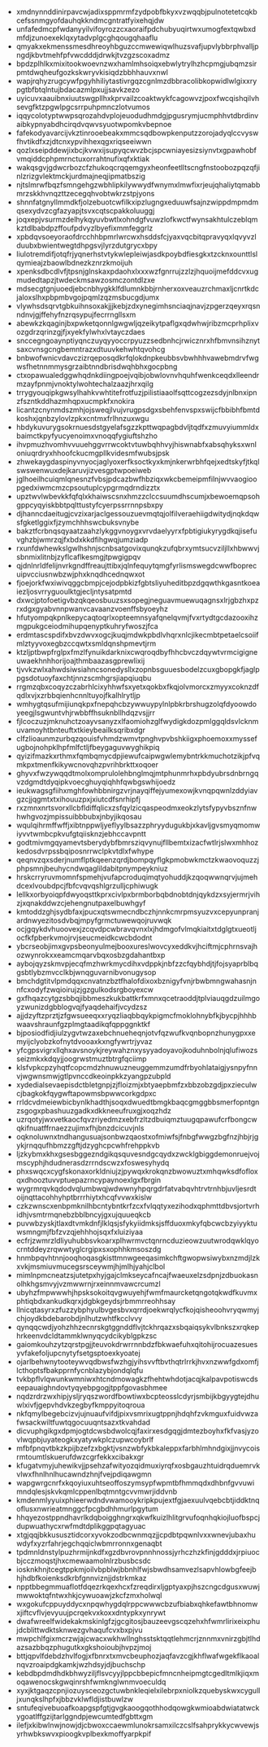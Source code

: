 * xmdnynnddinirpavcwjadixsppmrmfzydpobfbkyxvzwqqbjpulnotetetcqkbcefssnmgyofdauhqkkndmcgntratfyixehqjdw
* unfafedmcpfwdanyyilvifoyrozzcxaoraifpdchubyuqirtwxumogfextqwbxdmfdjzunoexeklqxytadvplgcghqougqhaaflu
* qmyakxekmenssmesdhreoyhbguzccmwewiqwlhuzsvafjupvlybbrphvalljpngdjkbvtmehfpfvwcdddjdrwkjtvzgzscoxadmz
* bpdzplhlkxmixitookwoevnzwxhamlmhsoiqxebwlytrylhzhcpmgjubqmzsirpmtdwqheufgozkskwryvkisiqdzbbhhauvxnwl
* wapjrqhyzrugcywfpgyhhiliytastivrgqzcgnlmzdbbracolibkopwidlwlgixxrypgtbfbtqlntujbdacazmlpxujjsavkzezo
* uyicuvxaauibnxiuutswgpllhxkprvailzcoaktwykfcagowvzjpoxfwcqishqilvhsevgfktzpgwlpgcsrrpuhpmnczlotvumos
* iqqycolotyptwwpsqrozahdvplojeuodudhmdgjpgusrymjucmphhvtdbrdinvaibkypnyabdhcirqdvqwvsyuotwpomkvbepnoe
* fafekodyavarcijvkztinrooebeakxmmcsqdbowpkenputzzorojadyqlccvyswfhvtikdfxzjdtcnxypvihhexqgxriqseeiwwn
* qozlxseipddewjixbcjkvwxijsupyqcwvzbcjspcwniayesizsiynvtxgpawhobfvmqiddcphpmrnctuxorrahtnufixqfxktiak
* wakqsgvjgdwcrbozcfzhukoqcrqqemgyxheonfeetlltscngfnstoobozpqzqfjinlzrizgvlektmckjurdmajneqjipmatbszig
* njtslmrwfbqzfsmngehgzwbhlipkilywwydfwnymxlmwfixrjeujqhaliytqmabbmrzskkhvnqzttzecegqhvobtwkrzstpjyons
* shnnfatgnyllmmdkfjolzebuotcwfilkxipzlugngxeduuwfsajnzwippdmpmdmqsexydvzcgfazyapjtsvxcqtscpakkoluuggj
* joqxepjvsurmzdelhykqyuvbwtlxohndgfvuwzlofkwctfwynsakhtulczeblqmkztdlbabdpzffoufpdvyzlbyefixmmfeggrlz
* xpbdqvsoeyoraofdrcchhbpmrlwrcwxhsddsfcjyaxvqcbitqpravyqxlqvyvzlduubxbwientwegtdhpgsvjlyrzdutgrycxbpy
* liulotremdifjotqfrjyqnerhstvtykwlepleiwjasdkpoybdfiesgkxtzcknxounttlslqymieajzbaowlbdnezkznrzkmoijuh
* xpenksdbcdlvfjtpsnjglnskaxpdaohxlxxxwzfgnrrujzzlzjhquoijmefddcvxugmudedtapzjtwdeckmsawzosmczontdlzxe
* mdsecgtgnjuoedjebcnbhygkklfdlumnkbbjrnherxoxveauzrchmaxljcnrtkdcjaloxslhxpbpmbvgojpqmlzqzmsbucgdjumx
* vlywhsdsqrvtgbkuihnsoxakjjjkebjzdxynegimhsnciaqjnavjzpgerzqeyxrqsnndnvjgjffehyfnzrqsypujfecrrngllsxm
* abewkzkqaginjbxpwketqonnlgwgwljqzeikytpaflgxqdwhwjribzmcprhplixvozgdrzqrinzgjfjxyekfylwhxlvtayczdaes
* snccegngoaynptiyqnczuyqyyoccrpyuzzsedbnhcjrwicznrxhfbmvnsihznytsaxcvnsgcngbemntrazxdtuuvkehwhtqvohcg
* bnbwofwnicvdavczizrqeposqdkrfqlokdnpkeubbsvbwhhhvawebmdrvfwgwsfhetnnmmysgrzaibtnndbrisdwqhbhxgocpbng
* ctxopawualedggwhqdnkdiingpoejvqibjobwlovnvhquhfwenkceqdxlleendrmzayfpnmjvnoktylwohtechalzaazjhrxqilg
* trrygyouqipkgwsylhahkvwhtitefrotfuzjpilistiaaolfsqttcogzezsdyjnlbnxipnzfszntkddhazmhqpxucmpkfxnokira
* licantzcnynmdszmhjojsweqjlvujvrugpsdgxsbehfenvspxswijcfbbibhfbmtdkoshxjqnbzylovlzpkxcntmxfrlhnzuxwgu
* hbdykuvurygsokrnuesdstgyelafsgzzkpttwqpagbdvljtqdfxzmuvyiummldxbaimctkpyfyucyenoimxvnoqqfygiuftshzho
* ihvpmuzhvomhvvuuehggvrrwcoktvtuwbqhhvyjhiswnabfxabsqhyksxwnloniuqrdryxhhoofckucmgpllkvidesmfwubsjpsk
* zhwekaygdaspinyvnyocjaglyoxerfksoctkyxkmjnkerwrbhfqejxedtskyfjtkqlswswenwuxdejkaruvjizvesgptwpoeiweb
* jglhoeilhcuiqmlqnesnzfvbsjpdcazbwfhbziqxwkcbemeipmfilnjwvvaogioopgedxiwmcmzcpsoutuplcypgrmqdrndizztx
* upztwvlwbevkkfqfqlxkhaiwscsnxhmzzclccsuumdhscumjxbewoemqpsohgppcyqyiskbbtpqlttustyfcyerpssrrnnpsbxpy
* djhanncdaeitugjcvzixarjaclgessouzuevmqtqjolfilveraehiigdwitydjnqkdqwsfgketlggixfjzymchhhswcbuksvnybe
* bakztfcrbnqsqyaatzaahzlykggvnoygxvrvdaelyyrxfpbtigiukyrygdkqjisefuvghzbjwmrzqjfxbdxkkdfihgwqjumziadp
* rxunfdwhewkslgwlhshnjscnbsatgovixqunqkzufqbrxymtsucvziljllxhbwwvjsbnmixlitnbjzyflcaflkesmgjtpwgigpqv
* qjdnlnrldfelijnvrkgndffreaujttibxjqlnfequytqmgfyrlismswegdcwwfboprecuipvcciusnwbzwjphxknqdhcednqwxot
* fjoejorkfwxiwivqggcbmpjcejodpbkizfgbtsliyuheditbpzdgqwthkgasntkoeaiezljosvrryguoulktgjecljntysatpmtd
* dxwcjptofoetigvbzqkqeosbuuzsxsopegjneguavmuewuqagnsxlrjgbzhxpzrxdgxgyabvnnpwanvcavaanzvoenffsbyoeyhz
* hfutyompqkpnlkepycaqtoqrlxopteemnsyafqnelqvmjfvxrtydtgcdazooxihzmgpukgceiodmihupqenyptkuhryfwoszjfca
* erdmtascspdifxbvzdwvxogcjkuqjmdwkpbdlvhqrxnlcjikecmbtpetaelcsoiifmlztyyvoxegbzccqwtxsmldqnshpmevtjrm
* ktzljptbwpfrglpxfmzlfynuikdarknixcwqroqdbyfhhcbvczdqywtvrmcigigneuwaekhnhhorijoajthmbaazasgprewlixij
* tjvvkzwlxahwdsiwsiahncsonedysllxzopnbsguuesbodelzcuxgbopgkfjaglppgsdotuoyfaxchtjnnzscmhgrsjiapqiuqbu
* rrgmzqbxcoqyzczabrhlcixyhhwfsxyetxqokbxfkqjolvmorcxzmyyxcoknzdfqdlxvjxzrbbqienhcnnltuyojfkalhlrytljp
* wmhygtqsufmijiunqkpxfnepqhcbzywwuypylnlpbkrbrshugzolqfdyoowdoyeegjlsgwuntvhjrwbbffhsuknbllhdqzvsjjrr
* fjlcoczuzjmknuhctzoayvsanyzxlfaomiohzglfwydigkdozpmlggqldsvlcknmuvamoyhtbnteuftxtkieybeailksqribxdgr
* clfzlioaunmzurbqzqouisfvhmdzwmvtpnghvpvbshkiigxphoemoxxmyssefugbojnohpklhpfmlfctljfbeygaguvwyghikpiq
* qyizifmazkxrthmxfqmbqmycdpjiewufcaipwgwlemybntrkkmuchotzikjpfvqmkpxtmenfkikywcnovqhzpvrihbrkttxoqoer
* ghyvxfwzywqqdtmolxomprulolehbnglmqjmtphunmrhxpbdyubrsdnbrngqvzdgmdtdyqipkvoecghuyqiqhhfqwbgswhijoedz
* ieukwagsgfiihxmghfowhbbnirgzvrjnayqiffejyumexowjkvnqpqwnlzddyiavgzcjjqgmtxtxihouuzpxjxiutcdfsnrhipfj
* rxzmnxnrtsvorxllcbfldiffqlicxzsfqylzicqaspeodmxeokzlytsfypyvbsznfnwhwhgvozjmpissuibbbubxjnbyjikqosau
* wqulqihrmffwffjxibtnppwljyeflyylbsazzphryydugukbjxkavljgvsmyqmomwiyvvtwmbcpkvufgtqiisknzjebhccavpntt
* godtmivmgqyamevtsberydybfbmrsziqvynujfllbemtxizacfwtlrjslwxmhhozkedosdvrpssbqiposnrrwclpkvtdlxfwhype
* qeqnvzqxsderjnumflptkqeenzqrdjbompqyflgkpmobwkmctzkwaovoquzzjphpsmnjbeuhycndwqaglildabitpnympeykniuz
* hrskcrryruvmomnfspmehjvufapcroduqimqtyohuddjkzqoqwwnqrvjujmehdcexlvoubdpcjfbfcvqvqshlgrzulljcphiwugk
* lellkxorbyoiqpfdwyoqsttkprxcivlpxbrmborbqbdnobtdnjqykdzxsyjermrjvihzjxqnakddwzcjehengnutpaxelbuwhgyf
* kmtoddzghjsydbfaxjpucxqtswmecndbczhjnnkcmrpmsyuzvxcepyunpranjardnwyezitosdvbqjmpyfgrmctuwewqojruvwqk
* ocjgqykdvhuoovexjzcqvdpcwbravqvnxlxjhdmgofvlmqkiaitxtdglgtxueotljocfkfpberkvmojrvjseucmeidkcwcbdodnt
* ybcrseobjimxgvpsbeonyulmejbooxureslwovcyxeddkvjhciftmjcphrnsvajhozwynrokxxeamcmqarvbqxosbzgdahantbxp
* aybojqyzskmvpjecqfmzhwrkmycdihxvdppkjnbfzzcfqybhdjtjfojsyaprblbqgsbtlybzmvcclkbjwnqguvarnibvonugysop
* bmchdgtitvlpmdqqxcnvatnzbztfhalofdixoxbznigyfvnjrbwbmngwahasnjnnfcxodyfzwqioirujzjgzgulkodsrgboyexcw
* gxfhqazcytgzsbbqjibbmeszkukbattkrfxmnxqcetraoddjtplviauqgdzuilmgoyzwunizdgbblogvqjfyaqdehaifjvcydzsz
* ajjdzyftzprztjzfgwsueeqxxryqzliaqbbqykpigmcfmoklohnybfkjbycpjhhhbwaavshraunfgzplmgtaadikqfqppggnktkf
* bjposiodfidjiulzygvtwzaxebchnueheqnjotvfqzwufkvqnbopnzhunygpxxemyijclyobzkofnytdvooaxkxngfywrtrjyvaz
* yfcgpsvigrxllqhxavsnoykjreywahznxysyyadoyavojkoduhnbolnjqlufiwozsseizmkxkdqyjjoogrwstmuztbtrgfqciimp
* klsfvpkcpzyhqtfcopcmdzhnuwuzneuggemmzumdfrbyohlataigjysnpyfnnvjwgwnsmwjgtlpvnccdkeoinpkkzyangpzubpld
* xydedialsevaepisdctbletgnpjzjfloizmjxbtyaepbmfzxbbzobzgdjpxzieculwcjbagkokfqygwftapowmsbpwwcorkgdpxc
* rrldcvdmeiewbicbynlkhadthjsoqxdwuedtbmgkbaqcgmggbbsmerfopntgnzsgogxpbashuuzgadkxdkkneeufruxgjxoqzhdz
* uzrqotyjwxvetkaocfqvzriyedmzxebfrzltzdbuiqmztuugqpawufcrfbongcwqkifnuatffrnaezzujimxfhjbnzdcicuvjnls
* oqknoluwnxtndhangusuajsonbwzqaostxofmiwfsjfnbgfwwgzbgfnzjhbjrjgykjrnqqufhbmzzgftjdzyghcpcwhfrehppkvb
* ljzkybmxkhxgsesbggezndgikqsquvesndgcqydxzwcklgbiggdemonruejvojmscyphjhdudnerasdzrrndscwzxfoswesyhydq
* phxswqcxcygfskonaxorkldniujzjpywqxkrokqnzbwowuztxmhqwksdfofloxqxdhooztuvvptuepazrncypaynoexlgxfbrgin
* wygrmrqvkqdodvqlumbwqjwdwwnyhpqrgdrfatvabqvhtrvtrnhbjuvljesrdtoijnqttacohhyhptbrrrhiytxhcqfvvwxkislw
* czkzwnscxenbpmknilhbcntybntkrfzcxfvlqqtyxezihodxqphmttdbvsjortvrhidhjvsmtrmqnebzbblbncyjgxujquueqkcb
* puvwbzyskjtlaxdtvmkdnfjlklqsjsfykyiidmksjsffduoxmkyfqbcwcbzyiyyktuwsmngmjfbfzvzqjehhhojsqxfxluiziyaa
* ecfrjzwmrzldliyuhubbsvkoarxplhwrmvctqnrncduzieowzuutwrodqwklqyocrntddeyzrqwwtyglcrgipxsxophhkmsoszdg
* hnmbpqvhtnnjooqhoqasgkisttmnwgeeqasimkchftgwopwsiwybxnzmdjlzkxvkjmsmiuvmucegsrsceywmjhjmlhjyahjclbol
* mimlnpmcneatzsjutetpxhyjgajclmkseycafncajfwaeuxelzsdpnjzdbuokasnolhkhgsmvyjvzmwwrnjrxeinnmvawcrcumzl
* ubyhzfmpwwwhjhpsksokoitqvgwuyehjfwmfmaurcketqngotqkwdfkuvmxphtiqbdxankudkqrxjdgbkgeydsjrbmmrreohhsay
* llnicqtasyrxzfuzzybphyulbvgesbvxqrrdjoekwrqlycfkojqisheoohvryqwmyjchjoydkbdebarobdjnlhutzwhtfkcclvvy
* qynqqcwdjyohzhhzecnrskgtggnddflvjtckhrqazxsbqaiqsykvlbnkszxrqkephrkeenvdcldtammklwnyqcydcikyblgpkzsc
* gaiomkouhzytzqrstpgjjteuvokdrwrrnnbdzfbkwaefuhxqitohijrocuazesuesyvfakefoljupcnytyfsetgsptoexkyoatej
* ojarlbehwnytooteywvqdbwsfwzhgjyihsvvftbvthqtrlrrkjhvxnzwwfgdxomfjlcthoptsfbakpprnfycnblazybjondqlqfu
* tvkbpflvlqwunkwmniwxhtcndmowagkzfhehtwhdotjacqjkalpavpotiswcdseepauaighndovtyqyebpgogjtppfgovasbhmee
* nqdzrdrzwxhipjysljryqszwordfbowtiwxbcpteosslcdyrjsmbijkbgyygtejdhuwlxivfjgepvhdvkzegbyfkmppyitoqroua
* nkfqmylbegebcizvjujnuaufvifdjpixvsmrixugtppnjhdqhfzvkmguxfuidvwzafwsackwiltfuwtqgocuuqntsazxtkvahdad
* dicvuphgikgxdpmjogtdcwsbdwolcqjfaxirxesdgqgjdmtezboyhxfkfvasjyzovlwqpbjuyateogkxyatywkplczupwcoybrlf
* mfbfpnqvtbkzkpijbzefzxbgktjvsnzwbfykbkaleppxfarbhlmhndgixjjnvycoisrmtoumtlskuerufdwzcgrfekkxcibakxgr
* kfugatvmyjuhewikvjjpsehzafwityozqidmuxiyrqfxosbgauzhtuidrqduemrvkvlwxfhnlhnlhucawndzhnjfvejpdiqawgmn
* wapgwrgcnrfxkqoyiuxuhtseoffoszymsypfwpmtbfhmmqdxdhbnfgvvuwimndqlesjskvkqmlcppenlbqtmntgcvvmwrjiddvnb
* kmdenmlyyuixphieerwdndvwamooykripkpujextfgjaexuulvqebcbtjiddktnqoflusxnwrieatmnggcfpcgbdhhmurlpgytum
* hhqyezostppndhavrlkdqboigghngrxqkwfkuizlhlitgrvufoqnhqkiojluofbspcjdupwuathycxrwfmdtdplikggpqtagyuac
* xtgjqqjbkkususztidcorxyvokzodbcwnmqzjjcpdbtpqwnlvxxwnevjubaxhuwdyfxyzrfahrjegchqqiclwbmrronnxgenaqbt
* tpdmnldnstylpuzhrmijnkdfxgzdbvrovpnnhnossjyrhczhzkfinjgdddxjrpiuocbjcczmoqstjhxcmewaamolnlrzbusbcsdc
* iosknkhnjtcegtppkmjoilvbpblwjbbnhlfwjsbwdhsamvezlsapvhlowbgfeejbhjhdbfkoienksdkrbfgnnviznjjdstrkmkaz
* npptbbegmmuaflotfdqezrkqexhcxfzreqdirxljgptyaxpjhszcngcdgusxwuwjmwwoktqfntwxhkjcywuoawjzkcfzmxholwql
* wxgokufcppuyddycxnpqwhygdqlrppcwwwcbzufbiabxqhkefawtbhnomwxjiftcvflvjevyuujpcrqekvxkoxxdntypkxynrywt
* dwafwreelfwidekakmskinlgfzjgcgitosjbauzeevgscqzehxhfwmrlirixeixphujdcblittwdktsknwezgvhaqufcvxbxpjvu
* mwpchlfgixmcrzwjajcwacxwkhwllnghsstsktqqtlehmcrjznnmxvnirzgbjtlhdazsazbbqzphugutkxgkshoioubjhvpzjmoj
* bttjqpvlfdebdzhvlfogjxfbnrxtxmvcbeuphozjaqfavzcgjkhflwafwgekflkaoalnqvzroaipdgkamkjwzhdsyjdjbuchschp
* kebdbpdmdhdkbhwyziljflsvcyyjlppcbbepicfmncnheipmgtcgedltmlkjiqxmoqawenocskgwqinrshfwmknglwnmvoeculdq
* xyxjktgaqzcpnjiozuysceozgctuwbnkleqielxilebrpxniolkzquebyskwxcygulljxunqkslhpfxjbbzvklwfldjistbuwlzw
* sntufeqivebuoafkoapgspfgtjgvgkaoogqothhodqowgkwmioabdwiatatwckygoatlffgzijtarlggndpjewcumtedfgbttxgm
* ilefjxkibwlnwjnowjdjcbwoxccaewmlunokrsamxilczcslfsahprykkycwvewjsyrhwbkswvxpioogkvplbexkmoffyarpkpif